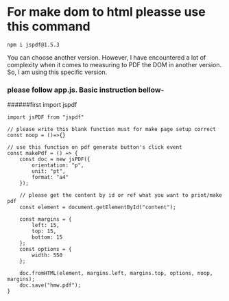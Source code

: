 # **For make dom to html pleasse use this command**

`npm i jspdf@1.5.3`

You can choose another version. However, I have encountered a lot of complexity when it comes to measuring to PDF the DOM in another version. So, I am using this specific version.

### **please follow app.js. Basic instruction bellow-**

######first import jspdf

`import jsPDF from "jspdf"`



    // please write this blank function must for make page setup correct  
    const noop = ()=>{}
    
    // use this function on pdf generate button's click event
    const makePdf = () => {
        const doc = new jsPDF({
            orientation: "p",
            unit: "pt",
            format: "a4"
        });
        
        // please get the content by id or ref what you want to print/make pdf
        const element = document.getElementById("content");
        
        const margins = {
            left: 15,
            top: 15,
            bottom: 15
        };
        const options = {
            width: 550
        };
        
        doc.fromHTML(element, margins.left, margins.top, options, noop, margins);
        doc.save("hmw.pdf");
    }